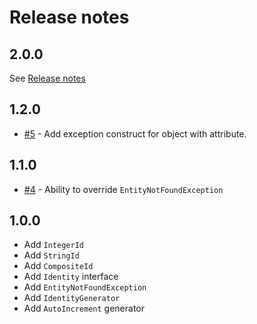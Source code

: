 # Release notes

## 2.0.0

See [Release notes](RELEASE-NOTES.md)

## 1.2.0

 * [#5](https://github.com/yvoyer/identity/pull/5) - Add exception construct for object with attribute.

## 1.1.0

 * [#4](https://github.com/yvoyer/identity/pull/4) - Ability to override `EntityNotFoundException` 

## 1.0.0
 
 * Add `IntegerId`
 * Add `StringId`
 * Add `CompositeId`
 * Add `Identity` interface
 * Add `EntityNotFoundException`
 * Add `IdentityGenerator`
 * Add `AutoIncrement` generator

